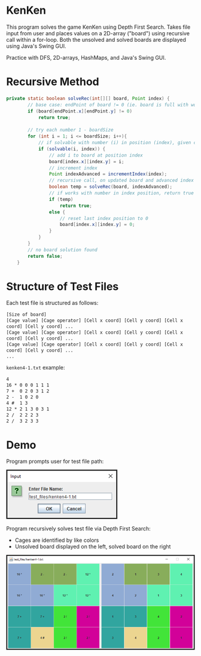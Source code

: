 # KenKen

This program solves the game KenKen using Depth First Search. Takes file input from user and places values on a 2D-array ("board") using recursive call within a for-loop. Both the unsolved and solved boards are displayed using Java's Swing GUI.

Practice with DFS, 2D-arrays, HashMaps, and Java's Swing GUI.

# Recursive Method

~~~java
private static boolean solveRec(int[][] board, Point index) {
        // base case: endPoint of board != 0 (ie. board is full with working solutions)
        if (board[endPoint.x][endPoint.y] != 0)
            return true;

        // try each number 1 - boardSize
        for (int i = 1; i <= boardSize; i++){
            // if solvable with number (i) in position (index), given cage constraints
            if (solvable(i, index)) {
                // add i to board at position index
                board[index.x][index.y] = i;
                // increment index
                Point indexAdvanced = incrementIndex(index);
                // recursive call, on updated board and advanced index
                boolean temp = solveRec(board, indexAdvanced);
                // if works with number in index position, return true
                if (temp)
                    return true;
                else {
                    // reset last index position to 0
                    board[index.x][index.y] = 0;
                }
            }
        }
        // no board solution found
        return false;
    }
~~~


# Structure of Test Files

Each test file is structured as follows:
~~~
[Size of board]
[Cage value] [Cage operator] [Cell x coord] [Cell y coord] [Cell x coord] [Cell y coord] ...
[Cage value] [Cage operator] [Cell x coord] [Cell y coord] [Cell x coord] [Cell y coord] ...
[Cage value] [Cage operator] [Cell x coord] [Cell y coord] [Cell x coord] [Cell y coord] ...
...
~~~

`kenken4-1.txt` example:
~~~
4
16 * 0 0 0 1 1 1
7 +  0 2 0 3 1 2
2 -  1 0 2 0
4 #  1 3
12 * 2 1 3 0 3 1
2 /  2 2 2 3
2 /  3 2 3 3
~~~

# Demo

Program prompts user for test file path:

![Example program input](/example_images/user_input.png)

Program recursively solves test file via Depth First Search:

* Cages are identified by like colors
* Unsolved board displayed on the left, solved board on the right

![Example program output](/example_images/program_output.png)

